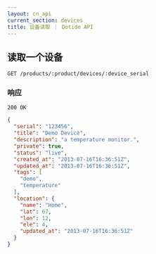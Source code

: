 ```yaml
---
layout: cn_api
current_section: devices
title: 设备读取 ｜ Dotide API
---
```


## 读取一个设备

    GET /products/:product/devices/:device_serial

### 响应

    200 OK

```json
{
  "serial": "123456",
  "title": "Demo Device",
  "description": "a temperature monitor.",
  "private": true,
  "status": "live",
  "created_at": "2013-07-16T16:36:51Z",
  "updated_at": "2013-07-16T16:36:51Z",
  "tags": [
    "demo",
    "temperature"
  ],
  "location": {
    "name": "Home",
    "lat": 67,
    "lon": 12,
    "ele": 4,
    "updated_at": "2013-07-16T16:36:51Z"
  }
}
```
